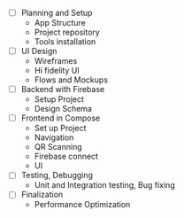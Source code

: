- [ ] Planning and Setup
	- App Structure
	- Project repository
	- Tools installation
- [ ] UI Design
	- Wireframes
	- Hi fidelity UI
	- Flows and Mockups
- [ ] Backend with Firebase
	- Setup Project
	- Design Schema
- [ ] Frontend in Compose
	- Set up Project
	- Navigation
	- QR Scanning
	- Firebase connect
	- UI
- [ ] Testing, Debugging
	- Unit and Integration testing, Bug fixing
- [ ] Finalization
	- Performance Optimization


